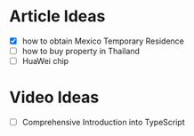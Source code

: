 # Article Ideas

- [x] how to obtain Mexico Temporary Residence
- [ ] how to buy property in Thailand
- [ ] HuaWei chip

# Video Ideas

- [ ] Comprehensive Introduction into TypeScript



